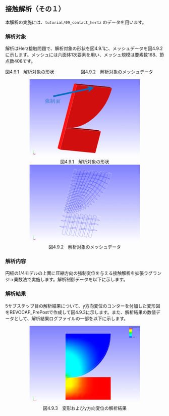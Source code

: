 ## 接触解析（その１）

本解析の実施には、`tutorial/09_contact_hertz` のデータを用います。

### 解析対象

解析はHerz接触問題で、解析対象の形状を図4.9.1に、メッシュデータを図4.9.2に示します。メッシュには六面体1次要素を用い、メッシュ規模は要素数168、節点数408です。

図4.9.1　解析対象の形状　　　　　　図4.9.2　解析対象のメッシュデータ

<div style="text-align: center;">
<img src="./media/image09_01.png" width="350px"><br>
図4.9.1　解析対象の形状
</div>

<div style="text-align: center;">
<img src="./media/image09_02.png" width="350px"><br>
図4.9.2　解析対象のメッシュデータ
</div>

### 解析内容

円板の1/4モデルの上面に圧縮方向の強制変位を与える接触解析を拡張ラグランジュ乗数法で実施します。解析制御データを以下に示します。

### 解析結果

5サブステップ目の解析結果について、y方向変位のコンターを付加した変形図をREVOCAP\_PrePostで作成して図4.9.3に示します。また、解析結果の数値データとして、解析結果ログファイルの一部を以下に示します。

<div style="text-align: center;">
<img src="./media/image09_03.png" width="350px"><br>
図4.9.3　変形およびy方向変位の解析結果
</div>

